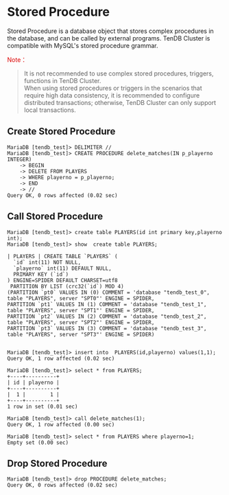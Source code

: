 # Stored Procedure
Stored Procedure is a database object that stores complex procedures in the database, and can be called by external programs. TenDB Cluster is compatible with MySQL's stored procedure grammar.



<font color="#dd0000">Note：</font> 
> It is not recommended to use complex stored procedures, triggers, functions in TenDB Cluster.  
When using stored procedures or triggers in the scenarios that require high data consistency, it is recommended to configure distributed transactions; otherwise, TenDB Cluster can only support local transactions.

## Create Stored Procedure

```
MariaDB [tendb_test]> DELIMITER // 
MariaDB [tendb_test]> CREATE PROCEDURE delete_matches(IN p_playerno INTEGER)
    -> BEGIN
    -> DELETE FROM PLAYERS
    -> WHERE playerno = p_playerno;
    -> END 
    -> // 
Query OK, 0 rows affected (0.02 sec)
```

## Call Stored Procedure
```
MariaDB [tendb_test]> create table PLAYERS(id int primary key,playerno int);
MariaDB [tendb_test]> show  create table PLAYERS;

| PLAYERS | CREATE TABLE `PLAYERS` (
  `id` int(11) NOT NULL,
  `playerno` int(11) DEFAULT NULL,
  PRIMARY KEY (`id`)
) ENGINE=SPIDER DEFAULT CHARSET=utf8
 PARTITION BY LIST (crc32(`id`) MOD 4)
(PARTITION `pt0` VALUES IN (0) COMMENT = 'database "tendb_test_0", table "PLAYERS", server "SPT0"' ENGINE = SPIDER,
PARTITION `pt1` VALUES IN (1) COMMENT = 'database "tendb_test_1", table "PLAYERS", server "SPT1"' ENGINE = SPIDER,
PARTITION `pt2` VALUES IN (2) COMMENT = 'database "tendb_test_2", table "PLAYERS", server "SPT2"' ENGINE = SPIDER,
PARTITION `pt3` VALUES IN (3) COMMENT = 'database "tendb_test_3", table "PLAYERS", server "SPT3"' ENGINE = SPIDER)


MariaDB [tendb_test]> insert into  PLAYERS(id,playerno) values(1,1);
Query OK, 1 row affected (0.02 sec)

MariaDB [tendb_test]> select * from PLAYERS;
+----+----------+
| id | playerno |
+----+----------+
|  1 |        1 |
+----+----------+
1 row in set (0.01 sec)
```

```
MariaDB [tendb_test]> call delete_matches(1);
Query OK, 1 row affected (0.00 sec)

MariaDB [tendb_test]> select * from PLAYERS where playerno=1;
Empty set (0.00 sec)
```

## Drop Stored Procedure
```
MariaDB [tendb_test]> drop PROCEDURE delete_matches;
Query OK, 0 rows affected (0.02 sec)
```